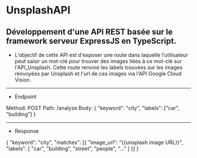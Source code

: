 ﻿# UnsplashAPI

## Développement d'une API REST basée sur le framework serveur ExpressJS en TypeScript. 

* L'objectif de cette API est d'exposer une route dans laquelle l'utilisateur peut saisir un
mot-clé pour trouver des images liées à ce mot-clé sur l'API_Unsplash. 
Cette route renvoie les labels trouvées sur les images renvoyées par Unsplash et l'url de ces images via l'API Google Cloud Vision .
____________________________________________________________________________________________________ 
 * Endpoint 
 
Method: POST
Path: /analyze
Body: {
  "keyword": "city",
  "labels": ["car", "building"]
}
_____________________________________________________________________________________________________
 * Response

{
"keyword": "city",
"matches": [{
  "image_url": "{{unsplash image URL}}",
  "labels": [
  "car",
  "building",
  "street",
  "people",
  "..."
  ]
  }]
 }

